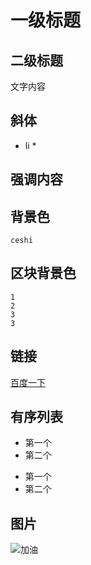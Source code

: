# 一级标题
## 二级标题

文字内容

## 斜体
* li *

## 强调内容




## 背景色
``ceshi ``



## 区块背景色
```
1
2
3
3
```



## 链接
[百度一下](http://www.baidu.com)



## 有序列表
* 第一个
* 第二个

- 第一个
- 第二个

## 图片
![加油](fight.jpg)
